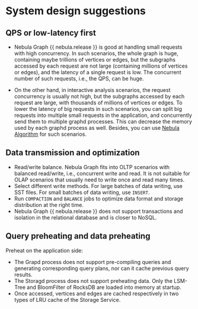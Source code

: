 # System design suggestions

## QPS or low-latency first

- Nebula Graph {{ nebula.release }} is good at handling small requests with high concurrency. In such scenarios, the whole graph is huge, containing maybe trillions of vertices or edges, but the subgraphs accessed by each request are not large (containing millions of vertices or edges), and the latency of a single request is low. The concurrent number of such requests, i.e., the QPS, can be huge.

- On the other hand, in interactive analysis scenarios, the request concurrency is usually not high, but the subgraphs accessed by each request are large, with thousands of millions of vertices or edges. To lower the latency of big requests in such scenarios, you can split big requests into multiple small requests in the application, and concurrently send them to multiple graphd processes. This can decrease the memory used by each graphd process as well. Besides, you can use [Nebula Algorithm](../graph-computing/nebula-algorithm.md) for such scenarios.

<!--
## Horizontal or vertical scaling

Nebula Graph {{ nebula.release }} supports horizontal scaling.

+ The horizontal scaling of the Storaged process:

    - Increasing the number of machines deployed with the Storaged process can increase the overall capability of the cluster linearly, including increasing the overall QPS and reducing latency.

    - However, the number of partitions is fixed when creating a graph space. The service capability of a single partition is determined by a single server. The operations depending on a single partition include fetching properties of a single vertex (`FETCH`), a breadth-first traversal from a single vertex (`GO`), etc.

+ The horizontal scaling of the Graphd process:

    - Each request from the client is handled by one and only one Graphd process, with no other Graphd processes participating in the processing of the request.

    - Therefore, increasing the number of machines deployed with the Graphd process can increase the overall QPS of the cluster, but cannot lower the latency of a single request.

+ Metad does not support horizontal scaling.

Vertical scaling usually has higher hardware costs, but relatively simple operations. Nebula Graph {{nebula.release}} can also be scaled vertically.
-->
## Data transmission and optimization

- Read/write balance. Nebula Graph fits into OLTP scenarios with balanced read/write, i.e., concurrent write and read. It is not suitable for OLAP scenarios that usually need to write once and read many times.
- Select different write methods. For large batches of data writing, use SST files. For small batches of data writing, use `INSERT`.
- Run `COMPACTION` and `BALANCE` jobs to optimize data format and storage distribution at the right time.
- Nebula Graph {{ nebula.release }} does not support transactions and isolation in the relational database and is closer to NoSQL.

## Query preheating and data preheating

Preheat on the application side:

- The Grapd process does not support pre-compiling queries and generating corresponding query plans, nor can it cache previous query results.
- The Storagd process does not support preheating data. Only the LSM-Tree and BloomFilter of RocksDB are loaded into memory at startup.
- Once accessed, vertices and edges are cached respectively in two types of LRU cache of the Storage Service.
